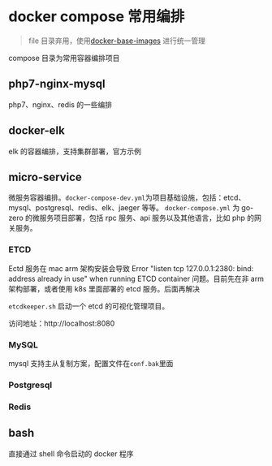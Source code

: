 # docker compose 常用编排

> file 目录弃用，使用[docker-base-images](https://github.com/KINGMJ/docker-base-images) 进行统一管理

compose 目录为常用容器编排项目

## php7-nginx-mysql

php7、nginx、redis 的一些编排

## docker-elk

elk 的容器编排，支持集群部署，官方示例

## micro-service

微服务容器编排。`docker-compose-dev.yml`为项目基础设施，包括：etcd、mysql、postgresql、redis、elk、jaeger 等等。
`docker-compose.yml` 为 go-zero 的微服务项目部署，包括 rpc 服务、api 服务以及其他语言，比如 php 的网关服务。

### ETCD

Ectd 服务在 mac arm 架构安装会导致 Error "listen tcp 127.0.0.1:2380: bind: address already in use" when running ETCD container 问题。目前先在非 arm 架构部署，或者使用 k8s 里面部署的 etcd 服务。后面再解决

`etcdkeeper.sh` 启动一个 etcd 的可视化管理项目。

访问地址：http://localhost:8080

### MySQL

mysql 支持主从复制方案，配置文件在`conf.bak`里面

### Postgresql

### Redis

## bash

直接通过 shell 命令启动的 docker 程序
